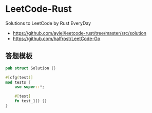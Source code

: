 # LeetCode-Rust
Solutions to LeetCode by Rust EveryDay

- https://github.com/aylei/leetcode-rust/tree/master/src/solution
- https://github.com/halfrost/LeetCode-Go


## 答题模板
```rust
pub struct Solution {}

#[cfg(test)]
mod tests {
    use super::*;

    #[test]
    fn test_1() {}
}
```